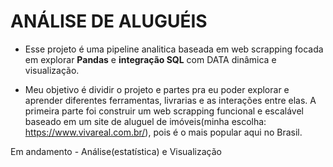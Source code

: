 # ANÁLISE DE ALUGUÉIS

- Esse projeto é uma pipeline analitica baseada em web scrapping focada em explorar **Pandas** e **integração SQL** com DATA dinâmica e visualização.

- Meu objetivo é dividir o projeto e partes pra eu poder explorar e aprender diferentes ferramentas, livrarias e as interações entre elas.
A primeira parte foi construir um web scrapping funcional e escalável baseado em um site de aluguel de imóveis(minha escolha: https://www.vivareal.com.br/), pois é o mais popular aqui no Brasil.

Em andamento - Análise(estatística) e Visualização 
